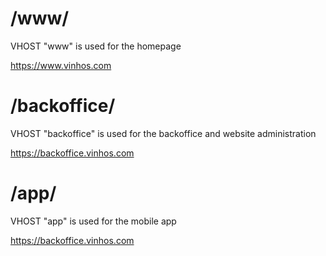 # /www/

VHOST "www" is used for the homepage

https://www.vinhos.com

# /backoffice/

VHOST "backoffice" is used for the backoffice and website administration

https://backoffice.vinhos.com

# /app/

VHOST "app" is used for the mobile app

https://backoffice.vinhos.com